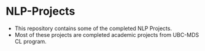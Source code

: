 # NLP-Projects
- This repository contains some of the completed NLP Projects. 
- Most of these projects are completed academic projects from UBC-MDS CL program. 

